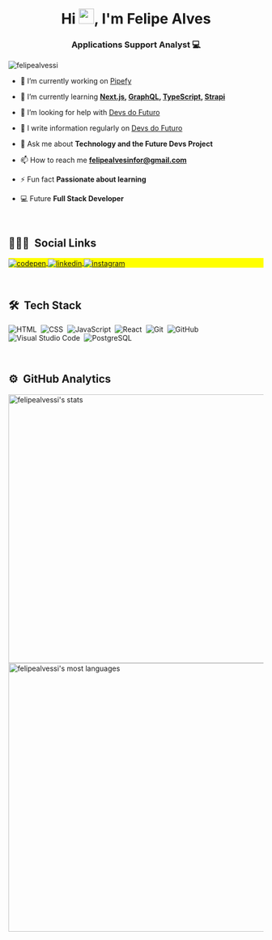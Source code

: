 <h1 align = "center"> Hi <img src="https://raw.githubusercontent.com/kaueMarques/kaueMarques/master/hi.gif" width="30px">, I'm Felipe Alves </h1>
<h3 align = "center"> Applications Support Analyst 💻 </h3>


<p align = "left" > <img src = "https://komarev.com/ghpvc/?username=felipealvessi" alt = "felipealvessi" /> </p>

- 🔭 I’m currently working on [Pipefy](https://pipefy.com)

- 🌱 I’m currently learning **[Next.js](https://nextjs.org/), [GraphQL](https://graphql.org/), [TypeScript](https://www.typescriptlang.org/), [Strapi](https://strapi.io/)**

- 🤝 I’m looking for help with [Devs do Futuro](https://devsdofuturo.com.br)

- 📝 I write information regularly on [Devs do Futuro](https://www.instagram.com/devsdofuturo/)

- 💬 Ask me about **Technology and the Future Devs Project**

- 📫 How to reach me **felipealvesinfor@gmail.com**

- ⚡ Fun fact **Passionate about learning**

- 💻 Future **Full Stack Developer**
<br>

## 👨🏽‍🦲 &nbsp;Social Links

<p align="left" style="background:yellow">
<a href="https://codepen.io/felipealvessi" target="_blank">
  <img align="center" src="https://img.shields.io/badge/-felipealvessi-05122A?style=flat&logo=codepen" alt="codepen"/>
</a>
<a href="https://linkedin.com/in/maykbrito" target="_blank">
  <img align="center" src="https://img.shields.io/badge/-felipealvessi-05122A?style=flat&logo=linkedin" alt="linkedin"/>
</a>
<a href="https://instagram.com/maykbrito" target="_blank">
 <img align="center" src="https://img.shields.io/badge/-felipealvessi-05122A?style=flat&logo=instagram" alt="instagram"/>
</a>
</p>

<br>

## 🛠 &nbsp;Tech Stack

![HTML](https://img.shields.io/badge/-HTML-05122A?style=flat&logo=HTML5)&nbsp;
![CSS](https://img.shields.io/badge/-CSS-05122A?style=flat&logo=CSS3&logoColor=1572B6)&nbsp;
![JavaScript](https://img.shields.io/badge/-JavaScript-05122A?style=flat&logo=javascript)&nbsp;
![React](https://img.shields.io/badge/-React-05122A?style=flat&logo=react)&nbsp;
![Git](https://img.shields.io/badge/-Git-05122A?style=flat&logo=git)&nbsp;
![GitHub](https://img.shields.io/badge/-GitHub-05122A?style=flat&logo=github)&nbsp;
![Visual Studio Code](https://img.shields.io/badge/-Visual%20Studio%20Code-05122A?style=flat&logo=visual-studio-code&logoColor=007ACC)&nbsp;
![PostgreSQL](https://img.shields.io/badge/-PostgreSQL-05122A?style=flat&logo=postgresql)&nbsp;

<br>


## ⚙️ &nbsp;GitHub Analytics

<p align="left">
<img width="530em" src="https://github-readme-stats.vercel.app/api?username=felipealvessi&show_icons=true&theme=vision-friendly-dark" alt="felipealvessi's stats"/>
<img width="530em" src="https://github-readme-stats.vercel.app/api/top-langs/?username=felipealvessi&layout=compact&theme=vision-friendly-dark" alt="felipealvessi's most languages"/>
</p>

<br>
